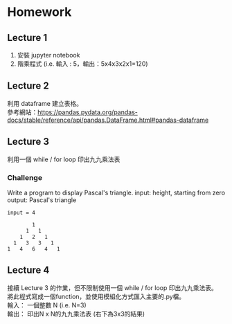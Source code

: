 # Homework
## Lecture 1
1. 安裝 jupyter notebook
2. 階乘程式 (i.e. 輸入 : 5，輸出：5x4x3x2x1=120)  

## Lecture 2
利用 dataframe 建立表格。  
參考網站：https://pandas.pydata.org/pandas-docs/stable/reference/api/pandas.DataFrame.html#pandas-dataframe  

## Lecture 3
利用一個 while / for loop 印出九九乘法表 

### **Challenge**  
Write a program to display Pascal's triangle.
input: height, starting from zero
output: Pascal's triangle
```
input = 4

        1
      1   1 
    1   2   1 
  1   3   3   1
1   4   6   4   1 
```

## Lecture 4  
接續 Lecture 3 的作業，但不限制使用一個 while / for loop 印出九九乘法表。  
將此程式寫成一個function，並使用模組化方式匯入主要的.py檔。  
輸入： 一個整數 N (i.e. N=3)  
輸出： 印出N x N的九九乘法表 (右下為3x3的結果)